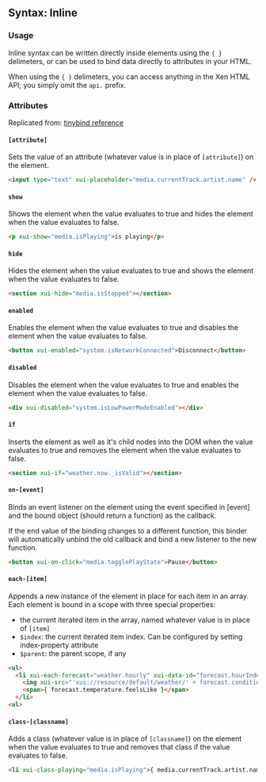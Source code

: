 
## Syntax: Inline
### Usage

Inline syntax can be written directly inside elements using the `{ }` delimeters, or can be used to bind data directly to attributes in your HTML.

When using the `{ }` delimeters, you can access anything in the Xen HTML API; you simply omit the `api.` prefix.

### Attributes
Replicated from: [tinybind reference](https://blikblum.github.io/tinybind/docs/reference/)</a>

#### `[attribute]`

Sets the value of an attribute (whatever value is in place of `[attribute]`) on the element.

```html
<input type="text" xui-placeholder="media.currentTrack.artist.name" />
```

#### `show`

Shows the element when the value evaluates to true and hides the element when the value evaluates to false.

```html
<p xui-show="media.isPlaying">is playing</p>
```

#### `hide`

Hides the element when the value evaluates to true and shows the element when the value evaluates to false.

```html
<section xui-hide="media.isStopped"></section>
```

#### `enabled`

Enables the element when the value evaluates to true and disables the element when the value evaluates to false.

```html
<button xui-enabled="system.isNetworkConnected">Disconnect</button>
```

#### `disabled`

Disables the element when the value evaluates to true and enables the element when the value evaluates to false.

```html
<div xui-disabled="system.isLowPowerModeEnabled"></div>
```

#### `if`

Inserts the element as well as it's child nodes into the DOM when the value evaluates to true and removes the element when the value evaluates to false.

```html
<section xui-if="weather.now._isValid"></section>
```

#### `on-[event]`

Binds an event listener on the element using the event specified in [event] and the bound object (should return a function) as the callback.

If the end value of the binding changes to a different function, this binder will automatically unbind the old callback and bind a new listener to the new function.

```html
<button xui-on-click="media.togglePlayState">Pause</button>
```

#### `each-[item]`

Appends a new instance of the element in place for each item in an array. Each element is bound in a scope with three special properties:

- the current iterated item in the array, named whatever value is in place of `[item]`
- `$index`: the current iterated item index. Can be configured by setting index-property attribute
- `$parent`: the parent scope, if any

```html
<ul>
  <li xui-each-forecast="weather.hourly" xui-data-id="forecast.hourIndex">
    <img xui-src="'xui://resource/default/weather/' + forecast.condition.code + '.svg'" />
    <span>{ forecast.temperature.feelsLike }</span>
  </li>
<ul>
```

#### `class-[classname]`

Adds a class (whatever value is in place of `[classname]`) on the element when the value evaluates to true and removes that class if the value evaluates to false.

```html
<li xui-class-playing="media.isPlaying">{ media.currentTrack.artist.name }</li>
```